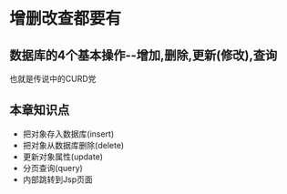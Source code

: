 # 增删改查都要有

## 数据库的4个基本操作--增加,删除,更新(修改),查询

也就是传说中的CURD党

## 本章知识点

* 把对象存入数据库(insert)
* 把对象从数据库删除(delete)
* 更新对象属性(update)
* 分页查询(query)
* 内部跳转到Jsp页面